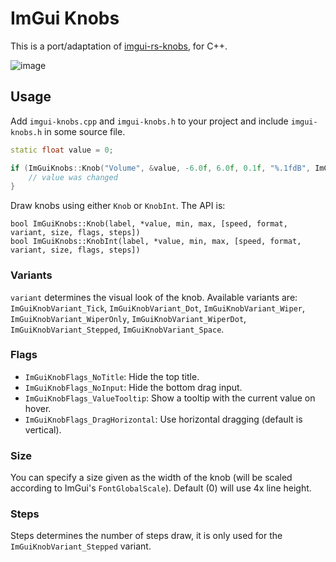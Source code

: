 # ImGui Knobs
This is a port/adaptation of [imgui-rs-knobs](https://github.com/DGriffin91/imgui-rs-knobs), for C++.

![image](https://user-images.githubusercontent.com/956928/164050142-96a8dde4-7d2e-43e4-9afe-14ab48eac243.png)

## Usage
Add `imgui-knobs.cpp` and `imgui-knobs.h` to your project and include `imgui-knobs.h` in some source file.


```cpp
static float value = 0;

if (ImGuiKnobs::Knob("Volume", &value, -6.0f, 6.0f, 0.1f, "%.1fdB", ImGuiKnobVariant_Tick)) {
    // value was changed
}
```

Draw knobs using either `Knob` or `KnobInt`. The API is:

```
bool ImGuiKnobs::Knob(label, *value, min, max, [speed, format, variant, size, flags, steps])
bool ImGuiKnobs::KnobInt(label, *value, min, max, [speed, format, variant, size, flags, steps])
```

### Variants
`variant` determines the visual look of the knob. Available variants are: `ImGuiKnobVariant_Tick`, `ImGuiKnobVariant_Dot`, `ImGuiKnobVariant_Wiper`, `ImGuiKnobVariant_WiperOnly`, `ImGuiKnobVariant_WiperDot`, `ImGuiKnobVariant_Stepped`, `ImGuiKnobVariant_Space`.

### Flags
 - `ImGuiKnobFlags_NoTitle`: Hide the top title.
 - `ImGuiKnobFlags_NoInput`: Hide the bottom drag input.
 - `ImGuiKnobFlags_ValueTooltip`: Show a tooltip with the current value on hover.
 - `ImGuiKnobFlags_DragHorizontal`: Use horizontal dragging (default is vertical).

### Size
You can specify a size given as the width of the knob (will be scaled according to ImGui's `FontGlobalScale`). Default (0) will use 4x line height.

### Steps
Steps determines the number of steps draw, it is only used for the `ImGuiKnobVariant_Stepped` variant.

